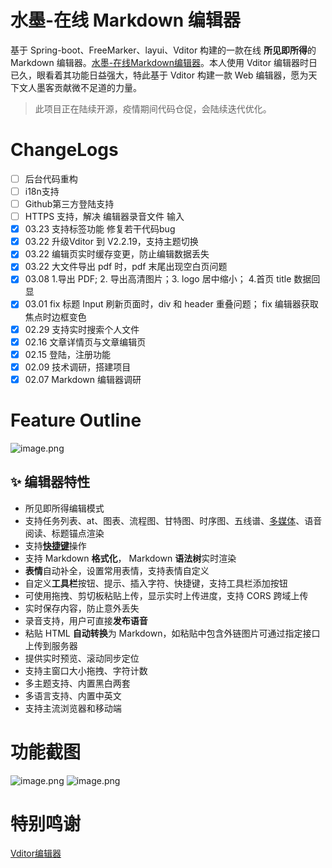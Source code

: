 # 水墨-在线 Markdown 编辑器

基于 Spring-boot、FreeMarker、layui、Vditor 构建的一款在线 **所见即所得**的 Markdown 编辑器。[水墨-在线Markdown编辑器](https://www.md6s.com)。本人使用 Vditor 编辑器时日已久，眼看着其功能日益强大，特此基于 Vditor 构建一款 Web 编辑器，愿为天下文人墨客贡献微不足道的力量。

> 此项目正在陆续开源，疫情期间代码仓促，会陆续迭代优化。

# ChangeLogs
* [ ]    后台代码重构
* [ ]    i18n支持
* [ ]    Github第三方登陆支持
* [ ] HTTPS 支持，解决 编辑器录音文件 输入
* [X] 03.23 支持标签功能 修复若干代码bug
* [X] 03.22 升级Vditor 到 V2.2.19，支持主题切换
* [X] 03.22 编辑页实时缓存变更，防止编辑数据丢失
* [X] 03.22 大文件导出 pdf 时，pdf 末尾出现空白页问题
* [X] 03.08 1.导出 PDF; 2. 导出高清图片；3. logo 居中缩小； 4.首页 title 数据回显
* [X] 03.01 fix 标题 Input 刷新页面时，div 和 header 重叠问题； fix 编辑器获取焦点时边框变色
* [X] 02.29 支持实时搜索个人文件
* [X] 02.16 文章详情页与文章编辑页
* [X] 02.15 登陆，注册功能
* [X] 02.09 技术调研，搭建项目
* [X] 02.07 Markdown 编辑器调研

# Feature Outline

![](http://rna.6aiq.com/image-c463a6d64b2940f199a873737ec412fd.png "image.png")

## ✨ 编辑器特性

* 所见即所得编辑模式
* 支持任务列表、at、图表、流程图、甘特图、时序图、五线谱、[多媒体](https://link.hacpai.com/forward?goto=https%3A%2F%2Fgithub.com%2FVanessa219%2Fvditor%2Fissues%2F5)、语音阅读、标题锚点渲染
* 支持[**快捷键**](https://hacpai.com/article/1582778815353)操作
* 支持 Markdown **格式化**， Markdown **语法树**实时渲染
* **表情**自动补全，设置常用表情，支持表情自定义
* 自定义**工具栏**按钮、提示、插入字符、快捷键，支持工具栏添加按钮
* 可使用拖拽、剪切板粘贴上传，显示实时上传进度，支持 CORS 跨域上传
* 实时保存内容，防止意外丢失
* 录音支持，用户可直接**发布语音**
* 粘贴 HTML **自动转换**为 Markdown，如粘贴中包含外链图片可通过指定接口上传到服务器
* 提供实时预览、滚动同步定位
* 支持主窗口大小拖拽、字符计数
* 多主题支持、内置黑白两套
* 多语言支持、内置中英文
* 支持主流浏览器和移动端

# 功能截图

![image.png](http://rna.6aiq.com/image-7bc7fff88ee848ccac660348d6bf1682.png)
![image.png](http://rna.6aiq.com/image-378719a92132466984bddc5f7fe42977.png)

# 特别鸣谢

[Vditor编辑器](https://github.com/Vanessa219/vditor)
